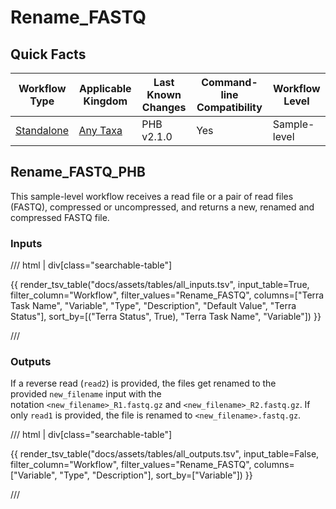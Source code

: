 # Rename_FASTQ

## Quick Facts

| **Workflow Type** | **Applicable Kingdom** | **Last Known Changes** | **Command-line Compatibility** | **Workflow Level** |
|---|---|---|---|---|
| [Standalone](../../workflows_overview/workflows_type.md/#standalone) | [Any Taxa](../../workflows_overview/workflows_kingdom.md/#any-taxa) | PHB v2.1.0 | Yes | Sample-level |

## Rename_FASTQ_PHB

This sample-level workflow receives a read file or a pair of read files (FASTQ), compressed or uncompressed, and returns a new, renamed and compressed FASTQ file.

### Inputs

/// html | div[class="searchable-table"]

{{ render_tsv_table("docs/assets/tables/all_inputs.tsv", input_table=True, filter_column="Workflow", filter_values="Rename_FASTQ", columns=["Terra Task Name", "Variable", "Type", "Description", "Default Value", "Terra Status"], sort_by=[("Terra Status", True), "Terra Task Name", "Variable"]) }}

///

### Outputs

If a reverse read (`read2`) is provided, the files get renamed to the provided `new_filename` input with the notation `<new_filename>_R1.fastq.gz` and `<new_filename>_R2.fastq.gz`. If only `read1` is provided, the file is renamed to `<new_filename>.fastq.gz`.

/// html | div[class="searchable-table"]

{{ render_tsv_table("docs/assets/tables/all_outputs.tsv", input_table=False, filter_column="Workflow", filter_values="Rename_FASTQ", columns=["Variable", "Type", "Description"], sort_by=["Variable"]) }}

///
